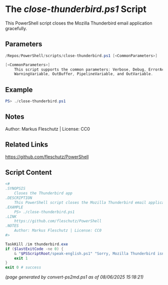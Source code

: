 The *close-thunderbird.ps1* Script
===========================

This PowerShell script closes the Mozilla Thunderbird email application gracefully.

Parameters
----------
```powershell
/Repos/PowerShell/scripts/close-thunderbird.ps1 [<CommonParameters>]

[<CommonParameters>]
    This script supports the common parameters: Verbose, Debug, ErrorAction, ErrorVariable, WarningAction, 
    WarningVariable, OutBuffer, PipelineVariable, and OutVariable.
```

Example
-------
```powershell
PS> ./close-thunderbird.ps1

```

Notes
-----
Author: Markus Fleschutz | License: CC0

Related Links
-------------
https://github.com/fleschutz/PowerShell

Script Content
--------------
```powershell
<#
.SYNOPSIS
	Closes the Thunderbird app
.DESCRIPTION
	This PowerShell script closes the Mozilla Thunderbird email application gracefully.
.EXAMPLE
	PS> ./close-thunderbird.ps1
.LINK
	https://github.com/fleschutz/PowerShell
.NOTES
	Author: Markus Fleschutz | License: CC0
#>

TaskKill /im thunderbird.exe
if ($lastExitCode -ne 0) {
	& "$PSScriptRoot/speak-english.ps1" "Sorry, Mozilla Thunderbird isn't running."
	exit 1
}
exit 0 # success
```

*(page generated by convert-ps2md.ps1 as of 08/06/2025 15:18:21)*
